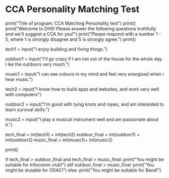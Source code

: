 # CCA Personality Matching Test
print("Title of program: CCA Matching Personality test")
print()
print("Welcome to DHS! Please answer the following questions truthfully and we'll suggest a CCA for you!")
print("Please respond with a number 1 - 5, where 1 is strongly disagree and 5 is strongly agree.")
print()

tech1 = input("I enjoy building and fixing things.")

outdoor1 = input("I'll go crazy if I am not out of the house for the whole day. I ike the outdoors very much.")

music1 = input("I can see colours in my mind and feel very energised when i hear music.")

tech2 = input("I know how to build apps and websites, and work very well with computers")

outdoor2 = input("I'm good with tying knots and ropes, and am interested to learn survival skills.")

music2 = input("I play a musical instrument well and am passionate about it.")


tech_final = int(tech1) + int(tech2)
outdoor_final = int(outdoor1) + int(outdoor2)
music_final = int(music1)+ int(music2)

print()

if tech_final > outdoor_final and tech_final > music_final:
  print("You might be suitable for Infocomm club!")
elif outdoor_final > music_final:
  print("You might be stuiable for ODAC!")
else:
  print("You might be suitable for Band!")

  
